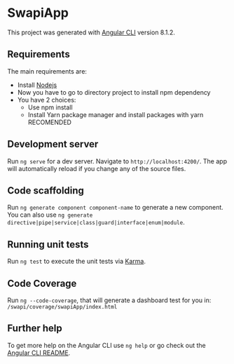 # SwapiApp

This project was generated with [Angular CLI](https://github.com/angular/angular-cli) version 8.1.2.

## Requirements

The main requirements are:

- Install [Nodejs](https://nodejs.org/es/)
- Now you have to go to directory project to install npm dependency
- You have 2 choices:
  - Use npm install
  - Install Yarn package manager and install packages with yarn RECOMENDED

## Development server

Run `ng serve` for a dev server. Navigate to `http://localhost:4200/`. The app will automatically reload if you change any of the source files.

## Code scaffolding

Run `ng generate component component-name` to generate a new component. You can also use `ng generate directive|pipe|service|class|guard|interface|enum|module`.

## Running unit tests

Run `ng test` to execute the unit tests via [Karma](https://karma-runner.github.io).

## Code Coverage

Run `ng --code-coverage`, that will generate a dashboard test for you in: `/swapi/coverage/swapiApp/index.html`

## Further help

To get more help on the Angular CLI use `ng help` or go check out the [Angular CLI README](https://github.com/angular/angular-cli/blob/master/README.md).
